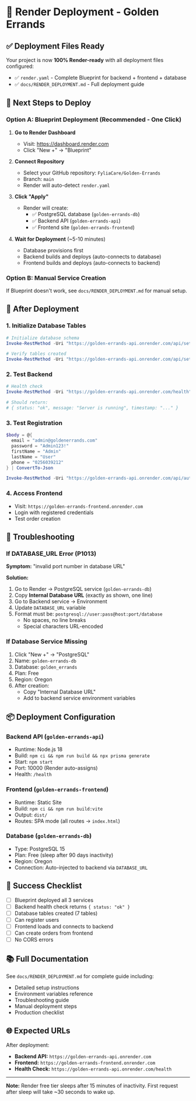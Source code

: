 # 🚀 Render Deployment - Golden Errands

## ✅ Deployment Files Ready

Your project is now **100% Render-ready** with all deployment files configured:

- ✅ `render.yaml` - Complete Blueprint for backend + frontend + database
- ✅ `docs/RENDER_DEPLOYMENT.md` - Full deployment guide

## 🎯 Next Steps to Deploy

### Option A: Blueprint Deployment (Recommended - One Click)

1. **Go to Render Dashboard**
   - Visit: https://dashboard.render.com
   - Click "New +" → "Blueprint"

2. **Connect Repository**
   - Select your GitHub repository: `FyliaCare/Golden-Errands`
   - Branch: `main`
   - Render will auto-detect `render.yaml`

3. **Click "Apply"**
   - Render will create:
     - ✅ PostgreSQL database (`golden-errands-db`)
     - ✅ Backend API (`golden-errands-api`)
     - ✅ Frontend site (`golden-errands-frontend`)

4. **Wait for Deployment** (~5-10 minutes)
   - Database provisions first
   - Backend builds and deploys (auto-connects to database)
   - Frontend builds and deploys (auto-connects to backend)

### Option B: Manual Service Creation

If Blueprint doesn't work, see `docs/RENDER_DEPLOYMENT.md` for manual setup.

## 🔧 After Deployment

### 1. Initialize Database Tables

```powershell
# Initialize database schema
Invoke-RestMethod -Uri "https://golden-errands-api.onrender.com/api/setup/init-database" -Method Post

# Verify tables created
Invoke-RestMethod -Uri "https://golden-errands-api.onrender.com/api/setup/database-status"
```

### 2. Test Backend

```powershell
# Health check
Invoke-RestMethod -Uri "https://golden-errands-api.onrender.com/health"

# Should return:
# { status: "ok", message: "Server is running", timestamp: "..." }
```

### 3. Test Registration

```powershell
$body = @{
  email = "admin@goldenerrands.com"
  password = "Admin123!"
  firstName = "Admin"
  lastName = "User"
  phone = "0256039212"
} | ConvertTo-Json

Invoke-RestMethod -Uri "https://golden-errands-api.onrender.com/api/auth/register" -Method Post -Body $body -ContentType "application/json"
```

### 4. Access Frontend

- Visit: `https://golden-errands-frontend.onrender.com`
- Login with registered credentials
- Test order creation

## 🚨 Troubleshooting

### If DATABASE_URL Error (P1013)

**Symptom:** "invalid port number in database URL"

**Solution:**
1. Go to Render → PostgreSQL service (`golden-errands-db`)
2. Copy **Internal Database URL** (exactly as shown, one line)
3. Go to Backend service → Environment
4. Update `DATABASE_URL` variable
5. Format must be: `postgresql://user:pass@host:port/database`
   - No spaces, no line breaks
   - Special characters URL-encoded

### If Database Service Missing

1. Click "New +" → "PostgreSQL"
2. Name: `golden-errands-db`
3. Database: `golden_errands`
4. Plan: Free
5. Region: Oregon
6. After creation:
   - Copy "Internal Database URL"
   - Add to backend service environment variables

## 📦 Deployment Configuration

### Backend API (`golden-errands-api`)
- Runtime: Node.js 18
- Build: `npm ci && npm run build && npx prisma generate`
- Start: `npm start`
- Port: 10000 (Render auto-assigns)
- Health: `/health`

### Frontend (`golden-errands-frontend`)
- Runtime: Static Site
- Build: `npm ci && npm run build:vite`
- Output: `dist/`
- Routes: SPA mode (all routes → `index.html`)

### Database (`golden-errands-db`)
- Type: PostgreSQL 15
- Plan: Free (sleep after 90 days inactivity)
- Region: Oregon
- Connection: Auto-injected to backend via `DATABASE_URL`

## 🎉 Success Checklist

- [ ] Blueprint deployed all 3 services
- [ ] Backend health check returns `{ status: "ok" }`
- [ ] Database tables created (7 tables)
- [ ] Can register users
- [ ] Frontend loads and connects to backend
- [ ] Can create orders from frontend
- [ ] No CORS errors

## 📚 Full Documentation

See `docs/RENDER_DEPLOYMENT.md` for complete guide including:
- Detailed setup instructions
- Environment variables reference
- Troubleshooting guide
- Manual deployment steps
- Production checklist

## 🌐 Expected URLs

After deployment:
- **Backend API:** `https://golden-errands-api.onrender.com`
- **Frontend:** `https://golden-errands-frontend.onrender.com`
- **Health Check:** `https://golden-errands-api.onrender.com/health`

---

**Note:** Render free tier sleeps after 15 minutes of inactivity. First request after sleep will take ~30 seconds to wake up.
